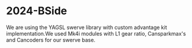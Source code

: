 # 2024-BSide
We are using the YAGSL swerve library with custom advantage kit implementation.We used Mk4i modules with L1 gear ratio, Cansparkmax's and Cancoders for our swerve base.
